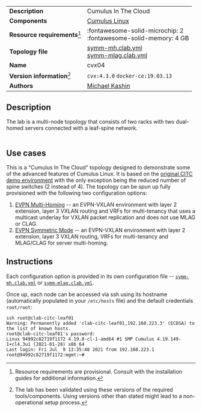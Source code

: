 |                               |                                                                                          |
| ----------------------------- | ---------------------------------------------------------------------------------------- |
| **Description**               | Cumulus In The Cloud                                                                 |
| **Components**                | [Cumulus Linux][cvx]                                                                     |
| **Resource requirements**[^1] | :fontawesome-solid-microchip: 2 <br/>:fontawesome-solid-memory: 4 GB                     |
| **Topology file**             | [symm-mh.clab.yml][topo-mh] <br/>[symm-mlag.clab.yml][topo-mlag]                                                                     |
| **Name**                      | cvx04                                                                                    |
| **Version information**[^2]   | `cvx:4.3.0` `docker-ce:19.03.13`                                                         |
| **Authors**                   | [Michael Kashin](https://twitter.com/networkop1)     

## Description
The lab is a multi-node topology that consists of two racks with two dual-homed servers connected with a leaf-spine network.


<div class="mxgraph" style="max-width:100%;border:1px solid transparent;margin:0 auto; display:block;" data-mxgraph="{&quot;page&quot;:1,&quot;zoom&quot;:1.5,&quot;highlight&quot;:&quot;#0000ff&quot;,&quot;nav&quot;:true,&quot;check-visible-state&quot;:true,&quot;resize&quot;:true,&quot;url&quot;:&quot;https://raw.githubusercontent.com/hellt/clabs/main/diagrams/cvx.drawio&quot;}"></div>

## Use cases
This is a "Cumulus In The Cloud" topology designed to demonstrate some of the advanced features of Cumulus Linux. It is based on the [original CITC demo environment](https://www.nvidia.com/en-gb/networking/network-simulation/) with the only exception being the reduced number of spine switches (2 instead of 4). The topology can be spun up fully provisioned with the following two configuration options:

1. [EVPN Multi-Homing][topo-mh] -- an EVPN-VXLAN environment with layer 2 extension, layer 3 VXLAN routing and VRFs for multi-tenancy that uses a multicast underlay for VXLAN packet replication and does not use MLAG or CLAG.
2. [EVPN Symmetric Mode][topo-mlag] -- an EVPN-VXLAN environment with layer 2 extension, layer 3 VXLAN routing, VRFs for multi-tenancy and MLAG/CLAG for server multi-homing.

## Instructions

Each configuration option is provided in its own configuration file -- [`symm-mh.clab.yml`][topo-mh] or [`symm-mlag.clab.yml`][topo-mlag]. 

Once up, each node can be accessed via ssh using its hostname (automatically populated in your `/etc/hosts` file) and the default credentials `root/root`:

```
ssh root@clab-citc-leaf01
Warning: Permanently added 'clab-citc-leaf01,192.168.223.3' (ECDSA) to the list of known hosts.
root@clab-citc-leaf01's password:
Linux 94992c82719f1172 4.19.0-cl-1-amd64 #1 SMP Cumulus 4.19.149-1+cl4.3u1 (2021-01-28) x86_64
Last login: Fri Jul  9 13:35:48 2021 from 192.168.223.1
root@94992c82719f1172:mgmt:~# 
```


[cvx]: https://www.nvidia.com/en-gb/networking/ethernet-switching/cumulus-vx/
[topo-mh]: https://github.com/hellt/clabs/tree/master/labs/cvx04/symm-mh.clab.yml
[topo-mlag]: https://github.com/hellt/clabs/tree/master/labs/cvx04/symm-mlag.clab.yml

[^1]: Resource requirements are provisional. Consult with the installation guides for additional information.
[^2]: The lab has been validated using these versions of the required tools/components. Using versions other than stated might lead to a non-operational setup process.

<script type="text/javascript" src="https://cdn.jsdelivr.net/gh/hellt/drawio-js@main/embed2.js" async></script>